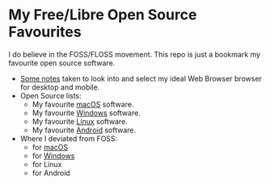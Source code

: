 # My Free/Libre Open Source Favourites

I do believe in the FOSS/FLOSS movement. This repo is just a bookmark my favourite open source software.

- [Some notes](web_browser_notes.md) taken to look into and select my ideal Web Browser browser for desktop and mobile.
- Open Source lists:
  - My favourite [macOS](open-source-mac.md) software.
  - My favourite [Windows](open_source_windows.md) software.
  - My favourite [Linux](open_source_linux.md) software.
  - My favourite [Android](open_source_android.md) software.
- Where I deviated from FOSS:
  - for [macOS](deviation_macOS.md)
  - for [Windows](deviation_windows.md)
  - for Linux
  - for Android
